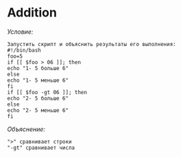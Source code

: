 # Addition

*Условие:*
```
Запустить скрипт и объяснить результаты его выполнения:
#!/bin/bash
foo=5
if [[ $foo > 06 ]]; then
echo "1- 5 больше 6"
else
echo "1- 5 меньше 6"
fi
if [[ $foo -gt 06 ]]; then
echo "2- 5 больше 6"
else
echo "2- 5 меньше 6"
fi
```

*Объяснение:*
```
">" сравнивает строки
"-gt" сравнивает числа
```
